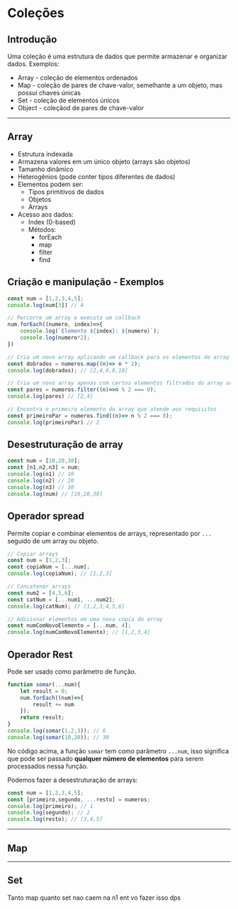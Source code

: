# Coleções
## Introdução
Uma coleção é uma estrutura de dados que permite armazenar e organizar dados. Exemplos:
- Array - coleção de elementos ordenados
- Map - coleção de pares de chave-valor, semelhante a um objeto, mas possui chaves únicas
- Set - coleção de elementos únicos
- Object - coleçãod de pares de chave-valor
___
## Array
- Estrutura indexada
- Armazena valores em um único objeto (arrays são objetos)
- Tamanho dinâmico
- Heterogênios (pode conter tipos diferentes de dados)
- Elementos podem ser:
	- Tipos primitivos de dados
	- Objetos
	- Arrays
 - Acesso aos dados:
	 - Index (0-based)
	 - Métodos:
		 - forEach
		 - map
		 - filter
		 - find
## Criação e manipulação - Exemplos
```js
const num = [1,2,3,4,5];
console.log(num[3]) // 4

// Percorre um array e executa um callback
num.forEach((numero, index)=>{
	console.log(`Elemento ${index}: ${numero}`);
	console.log(numero*2);
})

// Cria um novo array aplicando um callback para os elementos do array original
const dobrados = numeros.map((n)=> n * 2);
console.log(dobrados); // [2,4,6,8,10]

// Cria um novo array apenas com certos elementos filtrados do array original
const pares = numeros.filter((n)=>n % 2 === 0);
console.log(pares) // [2,4]

// Encontra o primeiro elemento do array que atende aos requisitos
const primeiroPar = numeros.find((n)=> n % 2 === 0);
console.log(primeiroPar) // 2
```
## Desestruturação de array
```js
const num = [10,20,30];
const [n1,n2,n3] = num;
console.log(n1) // 10
console.log(n2) // 20
console.log(n3) // 30
console.log(num) // [10,20,30]
```
## Operador spread
Permite copiar e combinar elementos de arrays, representado por `...` seguido de um array ou objeto.
```js
// Copiar arrays
const num = [1,2,3];
const copiaNum = [...num];
console.log(copiaNum); // [1,2,3]

// Concatenar arrays
const num2 = [4,5,6];
const catNum = [...num1, ...num2];
console.log(catNum); // [1,2,3,4,5,6]

// Adicionar elementos em uma nova copia do array
const numComNovoElemento = [...num, 4];
console.log(numComNovoElemento); // [1,2,3,4]
```
## Operador Rest
Pode ser usado como parâmetro de função. 
```js
function somar(...num){
	let result = 0;
	num.forEach((num)=>{
		result += num
	});
	return result;
}
console.log(somar(1,2,3)); // 6
console.log(somar(10,20)); // 30
```
No código acima, a função `somar` tem como parâmetro `...num`, isso significa que pode ser passado **qualquer número de elementos** para serem processados nessa função.

Podemos fazer a desestruturação de arrays:
```js
const num = [1,2,3,4,5];
const [primeiro,segundo, ...resto] = numeros;
console.log(primeiro); // 1
console.log(segundo); // 2 
console.log(resto); // [3,4,5]
```
___
## Map
____
## Set

Tanto map quanto set nao caem na n1 ent vo fazer isso dps 